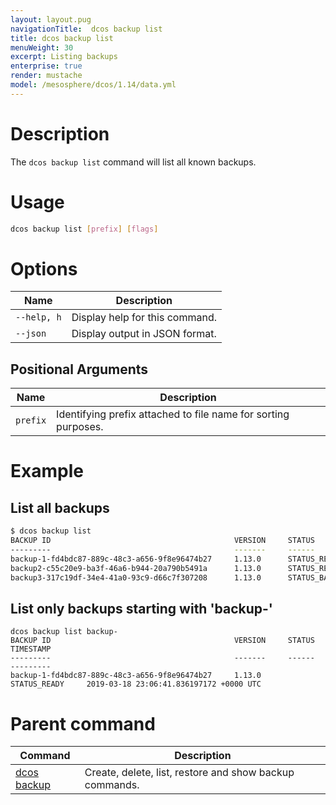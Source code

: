 ```yaml
---
layout: layout.pug
navigationTitle:  dcos backup list
title: dcos backup list
menuWeight: 30
excerpt: Listing backups
enterprise: true
render: mustache
model: /mesosphere/dcos/1.14/data.yml
---
```


# Description
The `dcos backup list` command will list all known backups.

# Usage

```bash
dcos backup list [prefix] [flags]
```

# Options

| Name | Description |
|---------|-------------|
| `--help, h`   |  Display help for this command. |
| `--json` | Display output in JSON format. |

## Positional Arguments

| Name | Description |
|---------|-------------|
| `prefix` | Identifying prefix attached to file name for sorting purposes. |


# Example

## List all backups

```bash
$ dcos backup list
BACKUP ID                                         VERSION     STATUS           TIMESTAMP
---------                                         -------     ------           ---------
backup-1-fd4bdc87-889c-48c3-a656-9f8e96474b27     1.13.0      STATUS_READY     2019-03-18 23:06:41.836197172 +0000 UTC
backup2-c55c20e9-ba3f-46a6-b944-20a790b5491a      1.13.0      STATUS_READY     2019-03-18 23:15:47.639999548 +0000 UTC
backup3-317c19df-34e4-41a0-93c9-d66c7f307208      1.13.0      STATUS_BACKING_UP     2019-03-18 23:16:33.265478871 +0000 UTC
```

## List only backups starting with 'backup-'

```
dcos backup list backup-
BACKUP ID                                         VERSION     STATUS           TIMESTAMP
---------                                         -------     ------           ---------
backup-1-fd4bdc87-889c-48c3-a656-9f8e96474b27     1.13.0      STATUS_READY     2019-03-18 23:06:41.836197172 +0000 UTC
```

# Parent command

| Command | Description |
|---------|-------------|
| [dcos backup](/mesosphere/dcos/1.14/cli/command-reference/dcos-backup/) |  Create, delete, list, restore and show backup commands. |


